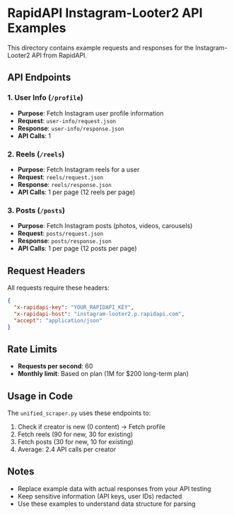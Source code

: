 # RapidAPI Instagram-Looter2 API Examples

This directory contains example requests and responses for the Instagram-Looter2 API from RapidAPI.

## API Endpoints

### 1. User Info (`/profile`)
- **Purpose**: Fetch Instagram user profile information
- **Request**: `user-info/request.json`
- **Response**: `user-info/response.json`
- **API Calls**: 1

### 2. Reels (`/reels`)
- **Purpose**: Fetch Instagram reels for a user
- **Request**: `reels/request.json`
- **Response**: `reels/response.json`
- **API Calls**: 1 per page (12 reels per page)

### 3. Posts (`/posts`)
- **Purpose**: Fetch Instagram posts (photos, videos, carousels)
- **Request**: `posts/request.json`
- **Response**: `posts/response.json`
- **API Calls**: 1 per page (12 posts per page)

## Request Headers

All requests require these headers:
```json
{
  "x-rapidapi-key": "YOUR_RAPIDAPI_KEY",
  "x-rapidapi-host": "instagram-looter2.p.rapidapi.com",
  "accept": "application/json"
}
```

## Rate Limits

- **Requests per second**: 60
- **Monthly limit**: Based on plan (1M for $200 long-term plan)

## Usage in Code

The `unified_scraper.py` uses these endpoints to:
1. Check if creator is new (0 content) → Fetch profile
2. Fetch reels (90 for new, 30 for existing)
3. Fetch posts (30 for new, 10 for existing)
4. Average: 2.4 API calls per creator

## Notes

- Replace example data with actual responses from your API testing
- Keep sensitive information (API keys, user IDs) redacted
- Use these examples to understand data structure for parsing